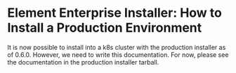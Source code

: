 # Element Enterprise Installer: How to Install a Production Environment

It is now possible to install into a k8s cluster with the production installer as of 0.6.0. However, we need to write this documentation. For now, please see the documentation in the production installer tarball.
